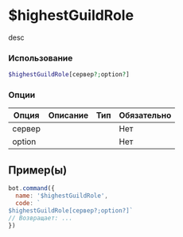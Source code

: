 # $highestGuildRole
desc
### Использование
```php
$highestGuildRole[сервер?;option?]
```

### Опции

| Опция | Описание | Тип | Обязательно |
|--------|-------------|------|----------|
| сервер |  |  | Нет | 
| option |  |  | Нет | 
## Пример(ы)

```javascript
bot.command({
  name: '$highestGuildRole',
  code: `
$highestGuildRole[сервер?;option?]`
// Возвращает: ...
})
```

